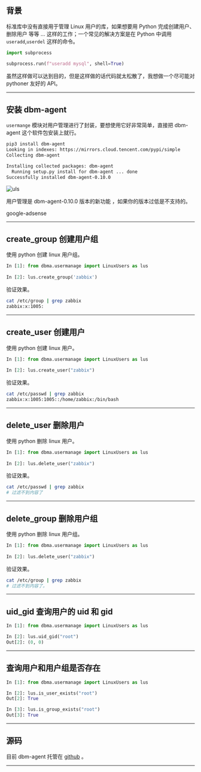 ## 背景
标准库中没有直接用于管理 Linux 用户的库，如果想要用 Python 完成创建用户、删除用户 等等 ...  这样的工作；一个常见的解决方案是在 Python 中调用 `useradd`,`userdel` 这样的命令。

```python
import subprocess

subprocess.run(f"useradd mysql", shell=True)
```

虽然这样做可以达到目的，但是这样做的话代码就太松散了，我想做一个尽可能对 pythoner 友好的 API。

---

## 安装 dbm-agent
`usermange` 模块对用户管理进行了封装，要想使用它好非常简单，直接把 dbm-agent 这个软件包安装上就行。
```bash
pip3 install dbm-agent                                                        
Looking in indexes: https://mirrors.cloud.tencent.com/pypi/simple                                
Collecting dbm-agent 

Installing collected packages: dbm-agent
  Running setup.py install for dbm-agent ... done
Successfully installed dbm-agent-0.10.0
```
![uls](static/2020-16/lus.png)

用户管理是 dbm-agent-0.10.0 版本的新功能 ，如果你的版本过低是不支持的。

google-adsense

---

## create_group 创建用户组
使用 python 创建 linux 用户组。
```python
In [1]: from dbma.usermanage import LinuxUsers as lus                                            
                                                                                                 
In [2]: lus.create_group('zabbix')                                                               
```
验证效果。
```bash
cat /etc/group | grep zabbix
zabbix:x:1005:
```

---

## create_user 创建用户
使用 python 创建 linux 用户。
```python
In [1]: from dbma.usermanage import LinuxUsers as lus                                            
                                                                                                 
In [2]: lus.create_user("zabbix")
```
验证效果。
```bash
cat /etc/passwd | grep zabbix                                               
zabbix:x:1005:1005::/home/zabbix:/bin/bash
```

---

## delete_user 删除用户
使用 python 删除 linux 用户。
```python
In [1]: from dbma.usermanage import LinuxUsers as lus                                            
                                                                                                 
In [2]: lus.delete_user("zabbix")
```
验证效果。
```bash
cat /etc/passwd | grep zabbix
# 过滤不到内容了

```

---

## delete_group 删除用户组
使用 python 删除 linux 用户组。
```python
In [1]: from dbma.usermanage import LinuxUsers as lus                                            
                                                                                                 
In [2]: lus.delete_user("zabbix")
```
验证效果。
```bash
cat /etc/group | grep zabbix
# 过滤不到内容了。
```
---

## uid_gid 查询用户的 uid 和 gid 
```python
In [1]: from dbma.usermanage import LinuxUsers as lus  

In [2]: lus.uid_gid("root")                                                                      
Out[2]: (0, 0) 
```

---

## 查询用户和用户组是否存在
```python
In [1]: from dbma.usermanage import LinuxUsers as lus 

In [2]: lus.is_user_exists("root")                                                               
Out[2]: True                                                                                     

In [3]: lus.is_group_exists("root")                                                             
Out[3]: True 
```
---

## 源码

目前 dbm-agent 托管在 [github](https://github.com/Neeky/dbm-agent) 。

---